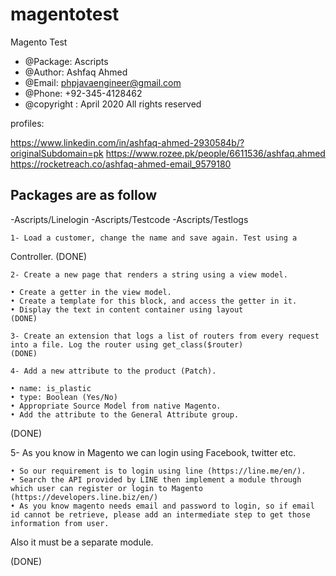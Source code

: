 # magentotest
Magento Test 
 

 * @Package: Ascripts
 * @Author: Ashfaq Ahmed
 * @Email: phpjavaengineer@gmail.com
 * @Phone: +92-345-4128462
 * @copyright : April 2020 All rights reserved
 

 profiles: 

 https://www.linkedin.com/in/ashfaq-ahmed-2930584b/?originalSubdomain=pk
 https://www.rozee.pk/people/6611536/ashfaq.ahmed
 https://rocketreach.co/ashfaq-ahmed-email_9579180



Packages are as follow
----------------------------------------------------------------------------------------------------------
-Ascripts/Linelogin
-Ascripts/Testcode
-Ascripts/Testlogs



    1- Load a customer, change the name and save again. Test using a
Controller. (DONE)

    2- Create a new page that renders a string using a view model.

    • Create a getter in the view model.
    • Create a template for this block, and access the getter in it.
    • Display the text in content container using layout
	(DONE)

    3- Create an extension that logs a list of routers from every request into a file. Log the router using get_class($router)
	(DONE)

    4- Add a new attribute to the product (Patch).

    • name: is_plastic
    • type: Boolean (Yes/No)
    • Appropriate Source Model from native Magento.
    • Add the attribute to the General Attribute group.
(DONE)



5- As you know in Magento we can login using Facebook, twitter etc.

    • So our requirement is to login using line (https://line.me/en/). 
    • Search the API provided by LINE then implement a module through which user can register or login to Magento (https://developers.line.biz/en/)
    • As you know magento needs email and password to login, so if email id cannot be retrieve, please add an intermediate step to get those information from user. 
Also it must be a separate module.

(DONE)



